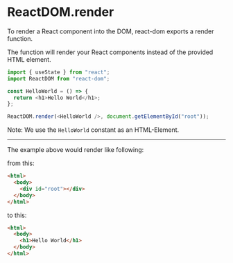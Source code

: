 # ReactDOM.render

To render a React component into the DOM, react-dom exports a render function.

The function will render your React components instead of the provided HTML element.

```javascript
import { useState } from "react";
import ReactDOM from "react-dom";

const HelloWorld = () => {
  return <h1>Hello World</h1>;
};

ReactDOM.render(<HelloWorld />, document.getElementById("root"));
```

Note: We use the `HelloWorld` constant as an HTML-Element.

---

The example above would render like following:

from this:

```html
<html>
  <body>
    <div id="root"></div>
  </body>
</html>
```

to this:

```html
<html>
  <body>
    <h1>Hello World</h1>
  </body>
</html>
```
